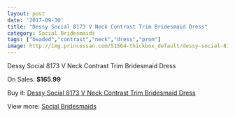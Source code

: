 ```yaml
---
layout: post
date: '2017-09-30'
title: "Dessy Social 8173 V Neck Contrast Trim Bridesmaid Dress"
category: Social Bridesmaids
tags: ["beaded","contrast","neck","dress","prom"]
image: http://img.princessan.com/51564-thickbox_default/dessy-social-8173-v-neck-contrast-trim-bridesmaid-dress.jpg
---
```

Dessy Social 8173 V Neck Contrast Trim Bridesmaid Dress

On Sales: **$165.99**
<a href="https://www.princessan.com/en/social-bridesmaids/23284-dessy-social-8173-v-neck-contrast-trim-bridesmaid-dress.html"><amp-img layout="responsive" width="600" height="600" src="//img.princessan.com/51564-thickbox_default/dessy-social-8173-v-neck-contrast-trim-bridesmaid-dress.jpg" alt="Dessy Social 8173 V Neck Contrast Trim Bridesmaid Dress 0" /></a>
<a href="https://www.princessan.com/en/social-bridesmaids/23284-dessy-social-8173-v-neck-contrast-trim-bridesmaid-dress.html"><amp-img layout="responsive" width="600" height="600" src="//img.princessan.com/51565-thickbox_default/dessy-social-8173-v-neck-contrast-trim-bridesmaid-dress.jpg" alt="Dessy Social 8173 V Neck Contrast Trim Bridesmaid Dress 1" /></a>

Buy it: [Dessy Social 8173 V Neck Contrast Trim Bridesmaid Dress](https://www.princessan.com/en/social-bridesmaids/23284-dessy-social-8173-v-neck-contrast-trim-bridesmaid-dress.html "Dessy Social 8173 V Neck Contrast Trim Bridesmaid Dress")

View more: [Social Bridesmaids](https://www.princessan.com/en/201-social-bridesmaids "Social Bridesmaids")
